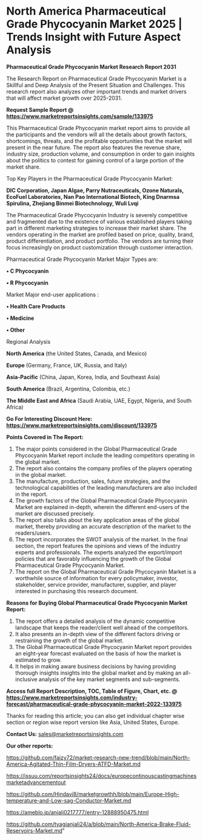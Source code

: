 # North America Pharmaceutical Grade Phycocyanin Market 2025 | Trends Insight with Future Aspect Analysis

<strong>Pharmaceutical Grade Phycocyanin Market Research Report 2031</strong>

The Research Report on Pharmaceutical Grade Phycocyanin Market is a Skillful and Deep Analysis of the Present Situation and Challenges. This research report also analyzes other important trends and market drivers that will affect market growth over 2025-2031.

<strong>Request Sample Report @ <a href=https://www.marketreportsinsights.com/sample/133975>https://www.marketreportsinsights.com/sample/133975</a></strong>

This Pharmaceutical Grade Phycocyanin market report aims to provide all the participants and the vendors will all the details about growth factors, shortcomings, threats, and the profitable opportunities that the market will present in the near future. The report also features the revenue share, industry size, production volume, and consumption in order to gain insights about the politics to contest for gaining control of a large portion of the market share.

Top Key Players in the Pharmaceutical Grade Phycocyanin Market:

<strong>DIC Corporation, Japan Algae, Parry Nutraceuticals, Ozone Naturals, EcoFuel Laboratories, Nan Pao International Biotech, King Dnarmsa Spirulina, Zhejiang Binmei Biotechnology, Wuli Lvqi</strong>

The Pharmaceutical Grade Phycocyanin Industry is severely competitive and fragmented due to the existence of various established players taking part in different marketing strategies to increase their market share. The vendors operating in the market are profiled based on price, quality, brand, product differentiation, and product portfolio. The vendors are turning their focus increasingly on product customization through customer interaction.

Pharmaceutical Grade Phycocyanin Market Major Types are:

<strong>• C Phycocyanin

• R Phycocyanin</strong>

Market Major end-user applications :

<strong>• Health Care Products

• Medicine

• Other</strong>

Regional Analysis

</u><strong><b>North America</b></strong> (the United States, Canada, and Mexico)

<strong><b>Europe </b></strong>(Germany, France, UK, Russia, and Italy)

<strong><b>Asia-Pacific</b></strong> (China, Japan, Korea, India, and Southeast Asia)

<strong><b>South America</b></strong> (Brazil, Argentina, Colombia, etc.)

<strong><b>The Middle East and Africa</b></strong> (Saudi Arabia, UAE, Egypt, Nigeria, and South Africa)

<strong>Go For Interesting Discount Here: <a href=https://www.marketreportsinsights.com/discount/133975>https://www.marketreportsinsights.com/discount/133975</a></strong>

<strong>Points Covered in The Report:</strong>
<ol>
  <li>The major points considered in the Global Pharmaceutical Grade Phycocyanin Market report include the leading competitors operating in the global market.</li>
  <li>The report also contains the company profiles of the players operating in the global market.</li>
  <li>The manufacture, production, sales, future strategies, and the technological capabilities of the leading manufacturers are also included in the report.</li>
  <li>The growth factors of the Global Pharmaceutical Grade Phycocyanin Market are explained in-depth, wherein the different end-users of the market are discussed precisely.</li>
  <li>The report also talks about the key application areas of the global market, thereby providing an accurate description of the market to the readers/users.</li>
  <li>The report incorporates the SWOT analysis of the market. In the final section, the report features the opinions and views of the industry experts and professionals. The experts analyzed the export/import policies that are favorably influencing the growth of the Global Pharmaceutical Grade Phycocyanin Market.</li>
  <li>The report on the Global Pharmaceutical Grade Phycocyanin Market is a worthwhile source of information for every policymaker, investor, stakeholder, service provider, manufacturer, supplier, and player interested in purchasing this research document.</li>
</ol>
<strong>Reasons for Buying Global Pharmaceutical Grade Phycocyanin Market Report:</strong>

<ol>
  <li>The report offers a detailed analysis of the dynamic competitive landscape that keeps the reader/client well ahead of the competitors.</li>
  <li>It also presents an in-depth view of the different factors driving or restraining the growth of the global market.</li>
  <li>The Global Pharmaceutical Grade Phycocyanin Market report provides an eight-year forecast evaluated on the basis of how the market is estimated to grow.</li>
  <li>It helps in making aware business decisions by having providing thorough insights insights into the global market and by making an all-inclusive analysis of the key market segments and sub-segments.</li>
</ol>
<strong>Access full Report Description, TOC, Table of Figure, Chart, etc. @ <a href=https://www.marketreportsinsights.com/industry-forecast/pharmaceutical-grade-phycocyanin-market-2022-133975>https://www.marketreportsinsights.com/industry-forecast/pharmaceutical-grade-phycocyanin-market-2022-133975</a></strong>


Thanks for reading this article; you can also get individual chapter wise section or region wise report version like Asia, United States, Europe.

<strong>Contact Us:</strong>
sales@marketreportsinsights.com

<strong>Our other reports:</strong>

<a href=https://github.com/faizy72/market-research-new-trend/blob/main/North-America-Agitated-Thin-Film-Dryers-ATFD-Market.md>https://github.com/faizy72/market-research-new-trend/blob/main/North-America-Agitated-Thin-Film-Dryers-ATFD-Market.md</a>

<a href=https://issuu.com/reportsinsights24/docs/europecontinouscastingmachinesmarketadvancementout>https://issuu.com/reportsinsights24/docs/europecontinouscastingmachinesmarketadvancementout</a>

<a href=https://github.com/Hindavi8/marketgrowthh/blob/main/Europe-High-temperature-and-Low-sag-Conductor-Market.md>https://github.com/Hindavi8/marketgrowthh/blob/main/Europe-High-temperature-and-Low-sag-Conductor-Market.md</a>

<a href=https://ameblo.jp/anjali0217777/entry-12888950475.html>https://ameblo.jp/anjali0217777/entry-12888950475.html</a>

<a href=https://github.com/tyagianjali24/a/blob/main/North-America-Brake-Fluid-Reservoirs-Market.md>https://github.com/tyagianjali24/a/blob/main/North-America-Brake-Fluid-Reservoirs-Market.md</a>"
